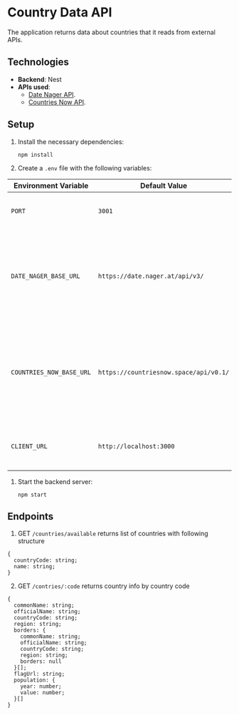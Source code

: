 # Country Data API

The application returns data about countries that it reads from external APIs.

## Technologies

- **Backend**: Nest
- **APIs used**:
  - [Date Nager API](https://date.nager.at/).
  - [Countries Now API](https://countriesnow.space/).

## Setup

1. Install the necessary dependencies:

   `npm install`

2. Create a `.env` file with the following variables:

| Environment Variable           | Default Value                                      | Description                                                |
|-------------------------------|--------------------------------------------|------------------------------------------------------------|
| `PORT`                        | `3001`                                     | The port on which the application will run.                |
| `DATE_NAGER_BASE_URL`        | `https://date.nager.at/api/v3/`          | The base URL for accessing the Date Nager API, which provides country-related data. |
| `COUNTRIES_NOW_BASE_URL`     | `https://countriesnow.space/api/v0.1/`   | The base URL for accessing the Countries Now API, which provides flag and population data. |
| `CLIENT_URL`     | `http://localhost:3000`   | The base URL of client, uses for cors enabling. |

1. Start the backend server:

   `npm start`

## Endpoints

1. GET `/countries/available` returns list of countries with following structure

```
{
  countryCode: string;
  name: string;
}
```
2. GET `/contries/:code` returns country info by country code

```
{
  commonName: string;
  officialName: string;
  countryCode: string;
  region: string;
  borders: {
    commonName: string;
    officialName: string;
    countryCode: string;
    region: string;
    borders: null
  }[];
  flagUrl: string;
  population: {
    year: number;
    value: number;
  }[]
}
```


   